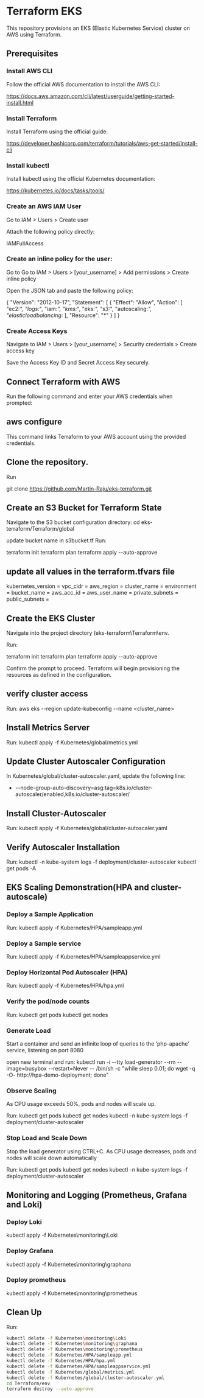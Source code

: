# Terraform EKS

This repository provisions an EKS (Elastic Kubernetes Service) cluster on AWS using Terraform.

## Prerequisites

### Install AWS CLI

Follow the official AWS documentation to install the AWS CLI:

https://docs.aws.amazon.com/cli/latest/userguide/getting-started-install.html

### Install Terraform

Install Terraform using the official guide:

https://developer.hashicorp.com/terraform/tutorials/aws-get-started/install-cli

### Install kubectl

Install kubectl using the official Kubernetes documentation:

https://kubernetes.io/docs/tasks/tools/

### Create an AWS IAM User

Go to IAM > Users > Create user

Attach the following policy directly:

 IAMFullAccess

### Create an inline policy for the user:

Go to Go to IAM > Users > [your_username] > Add permissions > Create inline policy

Open the JSON tab and paste the following policy:

{
	"Version": "2012-10-17",
	"Statement": [
		{
			"Effect": "Allow",
			"Action": [
				"ec2:*",
				"logs:*",
				"iam:*",
				"kms:*",
				"eks:*",
				"s3:*",
				"autoscaling:*",
				"elasticloadbalancing:*
			],
			"Resource": "*"
		}
	]
}

### Create Access Keys

Navigate to IAM > Users > [your_username] > Security credentials > Create access key

Save the Access Key ID and Secret Access Key securely.

## Connect Terraform with AWS

Run the following command and enter your AWS credentials when prompted:

## aws configure

This command links Terraform to your AWS account using the provided credentials.

## Clone the repository.

Run

git clone https://github.com/Martin-Raju/eks-terraform.git

## Create an S3 Bucket for Terraform State

Navigate to the S3 bucket configuration directory: 
cd eks-terraform/Terraform/global

update bucket name in s3bucket.tf
Run:

terraform init
terraform plan
terraform apply --auto-approve

## update all values in the terraform.tfvars file

kubernetes_version = 
vpc_cidr = 
aws_region = 
cluster_name = 
environment = 
bucket_name = 
aws_acc_id = 
aws_user_name =
private_subnets =
public_subnets =
 
## Create the EKS Cluster

Navigate into the project directory (eks-terraform\Terraform\env.

Run:

terraform init
terraform plan
terraform apply --auto-approve

Confirm the prompt to proceed. Terraform will begin provisioning the resources as defined in the configuration.

## verify cluster access

Run:
aws eks --region <region> update-kubeconfig --name <cluster_name>

## Install Metrics Server

Run:
kubectl apply -f Kubernetes/global/metrics.yml

## Update Cluster Autoscaler Configuration

In Kubernetes/global/cluster-autoscaler.yaml, update the following line:

  - --node-group-auto-discovery=asg:tag=k8s.io/cluster-autoscaler/enabled,k8s.io/cluster-autoscaler/<cluster-name>

## Install Cluster-Autoscaler

Run:
kubectl apply -f Kubernetes/global/cluster-autoscaler.yaml

## Verify Autoscaler Installation

Run:
kubectl -n kube-system logs -f deployment/cluster-autoscaler
kubectl get pods -A

## EKS Scaling Demonstration(HPA and cluster-autoscale)

### Deploy a Sample Application

Run:
kubectl apply -f Kubernetes/HPA/sampleapp.yml

### Deploy a Sample service
Run:
kubectl apply -f Kubernetes/HPA/sampleappservice.yml

### Deploy Horizontal Pod Autoscaler (HPA)
Run:
kubectl apply -f Kubernetes/HPA/hpa.yml

### Verify the pod/node counts 
Run:
kubectl get pods 
kubectl get nodes

### Generate Load

Start a container and send an infinite loop of queries to the ‘php-apache’ service, listening on port 8080

open new terminal and run:
kubectl run -i --tty load-generator --rm --image=busybox --restart=Never -- /bin/sh -c "while sleep 0.01; do wget -q -O- http://hpa-demo-deployment; done"

### Observe Scaling 

As CPU usage exceeds 50%, pods and nodes will scale up.

Run:
kubectl get pods
kubectl get nodes
kubectl -n kube-system logs -f deployment/cluster-autoscaler

###  Stop Load and Scale Down

Stop the load generator using CTRL+C.
As CPU usage decreases, pods and nodes will scale down automatically

Run:
kubectl get pods
kubectl get nodes
kubectl -n kube-system logs -f deployment/cluster-autoscaler


## Monitoring and Logging (Prometheus, Grafana and Loki)

### Deploy Loki

kubectl apply -f Kubernetes\monitoring\Loki

### Deploy Grafana

kubectl apply -f Kubernetes\monitoring\graphana

### Deploy prometheus

kubectl apply -f Kubernetes\monitoring\prometheus

## Clean Up 

Run:
``` bash
kubectl delete -f Kubernetes\monitoring\Loki
kubectl delete -f Kubernetes\monitoring\graphana
kubectl delete -f Kubernetes\monitoring\prometheus
kubectl delete -f Kubernetes/HPA/sampleapp.yml
kubectl delete -f Kubernetes/HPA/hpa.yml
kubectl delete -f Kubernetes/HPA/sampleappservice.yml
kubectl delete -f Kubernetes/global/metrics.yml
kubectl delete -f Kubernetes/global/cluster-autoscaler.yml
cd Terraform/env
terraform destroy --auto-approve
